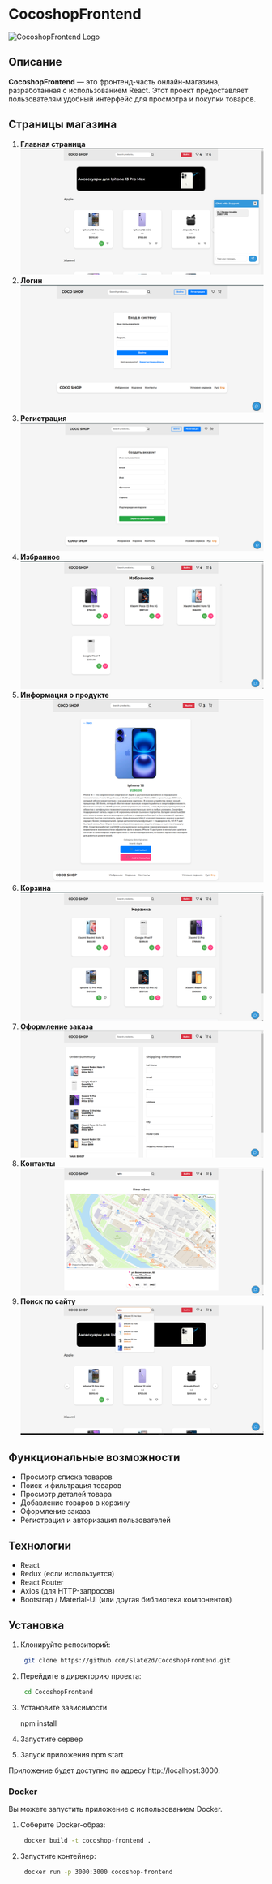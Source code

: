 # CocoshopFrontend

![CocoshopFrontend Logo](path_to_your_logo_image)

## Описание

**CocoshopFrontend** — это фронтенд-часть онлайн-магазина, разработанная с использованием React. Этот проект предоставляет пользователям удобный интерфейс для просмотра и покупки товаров.

## Страницы магазина

1. **Главная страница**
![Главная страница](https://github.com/Nikolay-Bezmen/CocoJamboShop/blob/main/cocoshop/assets/Screenshot%202024-12-23%20153824.png)
2. **Логин**
![Логин](https://github.com/Nikolay-Bezmen/CocoJamboShop/blob/main/cocoshop/assets/Screenshot%202024-12-23%20153705.png)
3. **Регистрация**
![Регистрация](https://github.com/Nikolay-Bezmen/CocoJamboShop/blob/main/cocoshop/assets/Screenshot%202024-12-23%20153731.png)
4. **Избранное**
 ![Избранное](https://github.com/Nikolay-Bezmen/CocoJamboShop/blob/main/cocoshop/assets/Screenshot%202024-12-23%20153836.png)
 4. **Информация о продукте**
 ![Информация о продукте](https://github.com/Nikolay-Bezmen/CocoJamboShop/blob/main/cocoshop/assets/image.png)
5. **Корзина**
 ![Корзина](https://github.com/Nikolay-Bezmen/CocoJamboShop/blob/main/cocoshop/assets/Screenshot%202024-12-23%20153848.png)
6. **Оформление заказа**
 ![Оформление закакза](https://github.com/Nikolay-Bezmen/CocoJamboShop/blob/main/cocoshop/assets/Screenshot%202024-12-23%20153924.png)
7.  **Контакты**
![Контакты](https://github.com/Nikolay-Bezmen/CocoJamboShop/blob/main/cocoshop/assets/Screenshot%202024-12-23%20154017.png)
8. **Поиск по сайту**
 ![Поиск по сайту](https://github.com/Nikolay-Bezmen/CocoJamboShop/blob/main/cocoshop/assets/Screenshot%202024-12-23%20153955.png)




## Функциональные возможности

- Просмотр списка товаров
- Поиск и фильтрация товаров
- Просмотр деталей товара
- Добавление товаров в корзину
- Оформление заказа
- Регистрация и авторизация пользователей

## Технологии

- React
- Redux (если используется)
- React Router
- Axios (для HTTP-запросов)
- Bootstrap / Material-UI (или другая библиотека компонентов)

## Установка

1. Клонируйте репозиторий:

   ```bash
    git clone https://github.com/Slate2d/CocoshopFrontend.git

2. Перейдите в директорию проекта:

   ```bash
    cd CocoshopFrontend

3. Установите зависимости

    npm install

4. Запустите сервер

5. Запуск приложения
    npm start

Приложение будет доступно по адресу http://localhost:3000.

### Docker
Вы можете запустить приложение с использованием Docker.

1. Соберите Docker-образ:

   ```bash
    docker build -t cocoshop-frontend .

2. Запустите контейнер:

   ```bash
    docker run -p 3000:3000 cocoshop-frontend